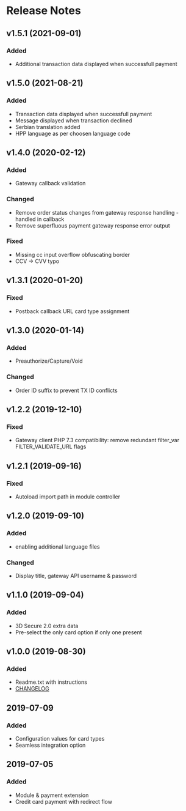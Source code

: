 # Release Notes

## v1.5.1 (2021-09-01)
### Added
- Additional transaction data displayed when successfull payment

## v1.5.0 (2021-08-21)
### Added
- Transaction data displayed when successfull payment
- Message displayed when transaction declined
- Serbian translation added
- HPP language as per choosen language code

## v1.4.0 (2020-02-12)
### Added
- Gateway callback validation
### Changed
- Remove order status changes from gateway response handling - handled in callback
- Remove superfluous payment gateway response error output
### Fixed
- Missing cc input overflow obfuscating border
- CCV -> CVV typo  

## v1.3.1 (2020-01-20)

### Fixed
- Postback callback URL card type assignment

## v1.3.0 (2020-01-14)

### Added
- Preauthorize/Capture/Void
### Changed
- Order ID suffix to prevent TX ID conflicts

## v1.2.2 (2019-12-10)
### Fixed
- Gateway client PHP 7.3 compatibility: remove redundant filter_var FILTER_VALIDATE_URL flags

## v1.2.1 (2019-09-16)

### Fixed
- Autoload import path in module controller

## v1.2.0 (2019-09-10)
### Added
- enabling  additional language files
### Changed
- Display title, gateway API username & password 

## v1.1.0 (2019-09-04)
### Added
- 3D Secure 2.0 extra data
- Pre-select the only card option if only one present

## v1.0.0 (2019-08-30)
### Added
- Readme.txt with instructions
- [CHANGELOG](CHANGELOG.md)

## 2019-07-09
### Added
- Configuration values for card types
- Seamless integration option

## 2019-07-05
### Added
- Module & payment extension
- Credit card payment with redirect flow

